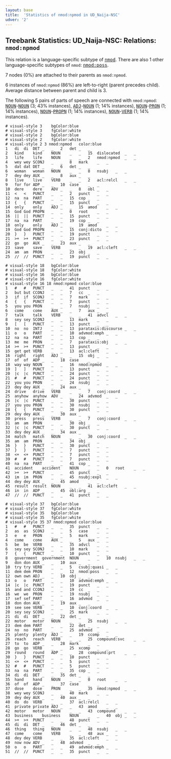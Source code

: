 ```yaml
---
layout: base
title:  'Statistics of nmod:npmod in UD_Naija-NSC'
udver: '2'
---
```


## Treebank Statistics: UD_Naija-NSC: Relations: `nmod:npmod`

This relation is a language-specific subtype of <tt><a href="pcm_nsc-dep-nmod.html">nmod</a></tt>.
There are also 1 other language-specific subtypes of `nmod`: <tt><a href="pcm_nsc-dep-nmod-poss.html">nmod:poss</a></tt>.

7 nodes (0%) are attached to their parents as `nmod:npmod`.

6 instances of `nmod:npmod` (86%) are left-to-right (parent precedes child).
Average distance between parent and child is 3.

The following 5 pairs of parts of speech are connected with `nmod:npmod`: <tt><a href="pcm_nsc-pos-NOUN.html">NOUN</a></tt>-<tt><a href="pcm_nsc-pos-NOUN.html">NOUN</a></tt> (3; 43% instances), <tt><a href="pcm_nsc-pos-ADJ.html">ADJ</a></tt>-<tt><a href="pcm_nsc-pos-NOUN.html">NOUN</a></tt> (1; 14% instances), <tt><a href="pcm_nsc-pos-NOUN.html">NOUN</a></tt>-<tt><a href="pcm_nsc-pos-PRON.html">PRON</a></tt> (1; 14% instances), <tt><a href="pcm_nsc-pos-NOUN.html">NOUN</a></tt>-<tt><a href="pcm_nsc-pos-PROPN.html">PROPN</a></tt> (1; 14% instances), <tt><a href="pcm_nsc-pos-NOUN.html">NOUN</a></tt>-<tt><a href="pcm_nsc-pos-VERB.html">VERB</a></tt> (1; 14% instances).


~~~ conllu
# visual-style 3	bgColor:blue
# visual-style 3	fgColor:white
# visual-style 2	bgColor:blue
# visual-style 2	fgColor:white
# visual-style 2 3 nmod:npmod	color:blue
1	di	di	DET	_	_	2	det	_	_
2	kind	kind	NOUN	_	_	15	dislocated	_	_
3	life	life	NOUN	_	_	2	nmod:npmod	_	_
4	wey	wey	SCONJ	_	_	8	mark	_	_
5	dat	dat	DET	_	_	6	det	_	_
6	woman	woman	NOUN	_	_	8	nsubj	_	_
7	dey	dey	AUX	_	_	8	aux	_	_
8	live	live	VERB	_	_	2	acl:relcl	_	_
9	for	for	ADP	_	_	10	case	_	_
10	dere	dere	ADV	_	_	8	obl	_	_
11	<	<	PUNCT	_	_	2	punct	_	_
12	na	na	PART	_	_	15	cop	_	_
13	{	{	PUNCT	_	_	15	punct	_	_
14	only	only	ADJ	_	_	15	amod	_	_
15	God	God	PROPN	_	_	0	root	_	_
16	||	||	PUNCT	_	_	15	punct	_	_
17	na	na	PART	_	_	19	cop	_	_
18	only	only	ADJ	_	_	19	amod	_	_
19	God	God	PROPN	_	_	15	conj:dicto	_	_
20	}	}	PUNCT	_	_	19	punct	_	_
21	>+	>+	PUNCT	_	_	23	punct	_	_
22	go	go	AUX	_	_	23	aux	_	_
23	save	save	VERB	_	_	19	acl:cleft	_	_
24	am	am	PRON	_	_	23	obj	_	_
25	//	//	PUNCT	_	_	19	punct	_	_

~~~


~~~ conllu
# visual-style 18	bgColor:blue
# visual-style 18	fgColor:white
# visual-style 16	bgColor:blue
# visual-style 16	fgColor:white
# visual-style 16 18 nmod:npmod	color:blue
1	#	#	PUNCT	_	_	41	punct	_	_
2	but	but	CCONJ	_	_	7	cc	_	_
3	if	if	SCONJ	_	_	7	mark	_	_
4	{	{	PUNCT	_	_	7	punct	_	_
5	you	you	PRON	_	_	7	nsubj	_	_
6	come	come	AUX	_	_	7	aux	_	_
7	talk	talk	VERB	_	_	41	advcl	_	_
8	sey	sey	SCONJ	_	_	13	mark	_	_
9	[	[	PUNCT	_	_	13	punct	_	_
10	no	no	INTJ	_	_	13	parataxis:discourse	_	_
11	o	o	PART	_	_	10	advmod:emph	_	_
12	na	na	PART	_	_	13	cop	_	_
13	me	me	PRON	_	_	7	parataxis:obj	_	_
14	>+	>+	PUNCT	_	_	13	punct	_	_
15	get	get	VERB	_	_	13	acl:cleft	_	_
16	right	right	ADJ	_	_	15	obj	_	_
17	of	of	ADP	_	_	18	case	_	_
18	way	way	NOUN	_	_	16	nmod:npmod	_	_
19	]	]	PUNCT	_	_	13	punct	_	_
20	|c	|c	PUNCT	_	_	24	punct	_	_
21	#	#	PUNCT	_	_	24	punct	_	_
22	you	you	PRON	_	_	24	nsubj	_	_
23	dey	dey	AUX	_	_	24	aux	_	_
24	drive	drive	VERB	_	_	7	conj:coord	_	_
25	anyhow	anyhow	ADV	_	_	24	advmod	_	_
26	|c	|c	PUNCT	_	_	30	punct	_	_
27	you	you	PRON	_	_	30	nsubj	_	_
28	{	{	PUNCT	_	_	30	punct	_	_
29	dey	dey	AUX	_	_	30	aux	_	_
30	press	press	VERB	_	_	7	conj:coord	_	_
31	am	am	PRON	_	_	30	obj	_	_
32	|c	|c	PUNCT	_	_	30	punct	_	_
33	dey	dey	AUX	_	_	34	aux	_	_
34	match	match	NOUN	_	_	30	conj:coord	_	_
35	am	am	PRON	_	_	34	obj	_	_
36	}	}	PUNCT	_	_	30	punct	_	_
37	}	}	PUNCT	_	_	7	punct	_	_
38	<+	<+	PUNCT	_	_	7	punct	_	_
39	#	#	PUNCT	_	_	7	punct	_	_
40	na	na	PART	_	_	41	cop	_	_
41	accident	accident	NOUN	_	_	0	root	_	_
42	>+	>+	PUNCT	_	_	45	punct	_	_
43	im	im	PRON	_	_	45	nsubj:expl	_	_
44	dey	dey	AUX	_	_	45	amod	_	_
45	result	result	NOUN	_	_	41	acl:cleft	_	_
46	in	in	ADP	_	_	45	obl:arg	_	_
47	//	//	PUNCT	_	_	41	punct	_	_

~~~


~~~ conllu
# visual-style 37	bgColor:blue
# visual-style 37	fgColor:white
# visual-style 35	bgColor:blue
# visual-style 35	fgColor:white
# visual-style 35 37 nmod:npmod	color:blue
1	#	#	PUNCT	_	_	35	punct	_	_
2	as	as	SCONJ	_	_	5	case	_	_
3	e	e	PRON	_	_	5	mark	_	_
4	come	come	AUX	_	_	5	aux	_	_
5	be	be	VERB	_	_	35	advcl	_	_
6	sey	sey	SCONJ	_	_	10	mark	_	_
7	{	{	PUNCT	_	_	10	punct	_	_
8	government	government	NOUN	_	_	10	nsubj	_	_
9	don	don	AUX	_	_	10	aux	_	_
10	try	try	VERB	_	_	5	csubj:quasi	_	_
11	dem	dem	PRON	_	_	12	nmod:poss	_	_
12	own	own	ADJ	_	_	10	obj	_	_
13	o	o	PART	_	_	10	advmod:emph	_	_
14	|c	|c	PUNCT	_	_	19	punct	_	_
15	and	and	CCONJ	_	_	19	cc	_	_
16	we	we	PRON	_	_	19	nsubj	_	_
17	sef	sef	PART	_	_	16	advmod	_	_
18	don	don	AUX	_	_	19	aux	_	_
19	see	see	VERB	_	_	10	conj:coord	_	_
20	sey	sey	SCONJ	_	_	25	mark	_	_
21	di	di	DET	_	_	22	det	_	_
22	motor	motor	NOUN	_	_	25	nsubj	_	_
23	dem	dem	PART	_	_	22	det	_	_
24	no	no	PART	_	_	25	advmod	_	_
25	plenty	plenty	ADJ	_	_	19	ccomp	_	_
26	reach	reach	VERB	_	_	25	compound:svc	_	_
27	to	to	ADP	_	_	28	mark	_	_
28	go	go	VERB	_	_	25	xcomp	_	_
29	round	round	ADP	_	_	28	compound:prt	_	_
30	}	}	PUNCT	_	_	10	punct	_	_
31	<+	<+	PUNCT	_	_	5	punct	_	_
32	#	#	PUNCT	_	_	5	punct	_	_
33	na	na	PART	_	_	35	cop	_	_
34	di	di	DET	_	_	35	det	_	_
35	hand	hand	NOUN	_	_	0	root	_	_
36	of	of	ADP	_	_	37	case	_	_
37	dose	dose	PRON	_	_	35	nmod:npmod	_	_
38	wey	wey	SCONJ	_	_	40	mark	_	_
39	dey	dey	AUX	_	_	40	aux	_	_
40	do	do	VERB	_	_	37	acl:relcl	_	_
41	private	private	ADJ	_	_	43	amod	_	_
42	motor	motor	NOUN	_	_	43	compound	_	_
43	business	business	NOUN	_	_	40	obj	_	_
44	>+	>+	PUNCT	_	_	48	punct	_	_
45	di	di	DET	_	_	46	det	_	_
46	thing	thing	NOUN	_	_	48	nsubj	_	_
47	come	come	VERB	_	_	48	aux	_	_
48	dey	dey	VERB	_	_	35	acl:cleft	_	_
49	now	now	ADV	_	_	48	advmod	_	_
50	o	o	PART	_	_	49	advmod:emph	_	_
51	//	//	PUNCT	_	_	35	punct	_	_

~~~



